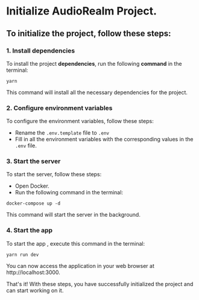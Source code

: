 # Initialize AudioRealm Project.

## To initialize the project, follow these steps:

### 1. Install dependencies

To install the project **dependencies**, run the following **command** in the terminal:

```
yarn
```

This command will install all the necessary dependencies for the project.

### 2. Configure environment variables

To configure the environment variables, follow these steps:

- Rename the `.env.template` file to `.env`
- Fill in all the environment variables with the corresponding values in the `.env` file.

### 3. Start the server

To start the server, follow these steps:

- Open Docker.
- Run the following command in the terminal:

```
docker-compose up -d
```

This command will start the server in the background.

### 4. Start the app

To start the app , execute this command in the terminal:

```
yarn run dev
```

You can now access the application in your web browser at http://localhost:3000.

That's it! With these steps, you have successfully initialized the project and can start working on it.
